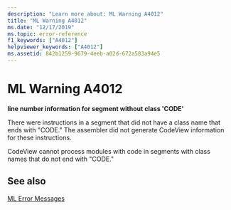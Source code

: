 ```yaml
---
description: "Learn more about: ML Warning A4012"
title: "ML Warning A4012"
ms.date: "12/17/2019"
ms.topic: error-reference
f1_keywords: ["A4012"]
helpviewer_keywords: ["A4012"]
ms.assetid: 842b1259-9679-4eeb-a02d-672a583a94e5
---
```

# ML Warning A4012

**line number information for segment without class 'CODE'**

There were instructions in a segment that did not have a class name that ends with "CODE." The assembler did not generate CodeView information for these instructions.

CodeView cannot process modules with code in segments with class names that do not end with "CODE."

## See also

[ML Error Messages](ml-error-messages.md)
